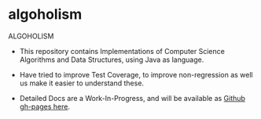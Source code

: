 # algoholism
ALGOHOLISM
- This repository contains Implementations of Computer Science Algorithms and Data Structures, using Java as language.
- Have tried to improve Test Coverage, to improve non-regression as well us make it easier to understand these.

 - Detailed Docs are a Work-In-Progress, and will be available as [Github gh-pages here](https://agrawalnishant.github.io/algoholism/).

